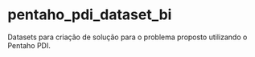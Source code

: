 # pentaho_pdi_dataset_bi
Datasets para criação de solução para o problema proposto utilizando o Pentaho PDI.
